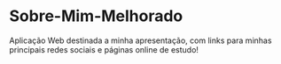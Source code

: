 # Sobre-Mim-Melhorado
 Aplicação Web destinada a minha apresentação, com links para minhas principais redes sociais e páginas online de estudo!
